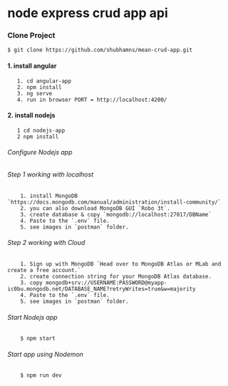 # node express crud app api

### Clone Project
    $ git clone https://github.com/shubhamns/mean-crud-app.git

#### 1. install angular
       1. cd angular-app
       2. npm install
       3. ng serve
       4. run in browser PORT = http://localhost:4200/
       
#### 2. install nodejs
       1 cd nodejs-app
       2 npm install
###### Configure Nodejs app
###### Step 1 working with localhost
        1. install MongoDB `https://docs.mongodb.com/manual/administration/install-community/`
        2. you can also download MongoDB GUI `Robo 3t`.
        3. create database & copy `mongodb://localhost:27017/DBName`
        4. Paste to the `.env` file.
        5. see images in `postman` folder.
###### Step 2 working with Cloud
        1. Sign up with MongoDB `Head over to MongoDB Atlas or MLab and create a free account.`
        2. create connection string for your MongoDB Atlas database.
        3. copy mongodb+srv://USERNAME:PASSWORD@myapp-ic0bu.mongodb.net/DATABASE_NAME?retryWrites=true&w=majority
        4. Paste to the `.env` file.
        5. see images in `postman` folder.
###### Start Nodejs app
        $ npm start
###### Start app using Nodemon
        $ npm run dev
